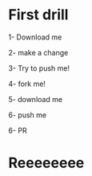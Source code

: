 # First drill 

1- Download me 

2- make a change 

3- Try to push me!


4- fork me!

5- download me 

6- push me

6- PR

# Reeeeeeee
